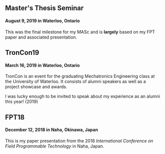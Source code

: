 ## Master's Thesis Seminar
#### August 9, 2019 in Waterloo, Ontario

This was the final milestone for my MASc and is **largely** based on my FPT
paper and associated presentation.

## TronCon19
#### March 16, 2019 in Waterloo, Ontario

TronCon is an event for the graduating Mechatronics Engineering class at the
University of Waterloo. It consists of alumni speakers as well as a project
showcase and awards.

I was lucky enough to be invited to speak about my experience as an alumni this
year! (2019)

## FPT18
#### December 12, 2018 in Naha, Okinawa, Japan

This is my paper presentation from the 2018 _International Conference on Field
Programmable Technology_ in Naha, Japan.
